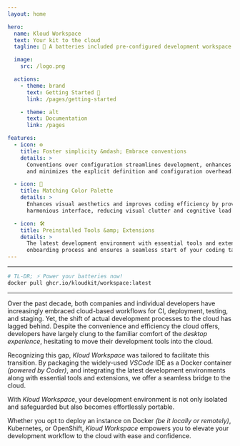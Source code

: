 ```yaml
---
layout: home

hero:
  name: Kloud Workspace
  text: Your kit to the cloud
  tagline: 🔋 A batteries included pre-configured development workspace

  image:
    src: /logo.png

  actions:
    - theme: brand
      text: Getting Started 🚀
      link: /pages/getting-started

    - theme: alt
      text: Documentation
      link: /pages

features:
  - icon: ⚙
    title: Foster simplicity &mdash; Embrace conventions
    details: >
      Conventions over configuration streamlines development, enhances productivity, consistency,
      and minimizes the explicit definition and configuration overhead.

  - icon: 🎨
    title: Matching Color Palette
    details: >
      Enhances visual aesthetics and improves coding efficiency by providing a cohesive and
      harmonious interface, reducing visual clutter and cognitive load for developers.

  - icon: 🛠
    title: Preinstalled Tools &amp; Extensions
    details: >
      The latest development environment with essential tools and extensions to expedite the
      onboarding process and ensures a seamless start of your coding tasks.
---
```


---

```sh
# TL-DR; ⚡ Power your batteries now!
docker pull ghcr.io/kloudkit/workspace:latest
```

---

Over the past decade, both companies and individual developers have increasingly embraced
cloud-based workflows for CI, deployment, testing, and staging.
Yet, the shift of actual development processes to the cloud has lagged behind.
Despite the convenience and efficiency the cloud offers, developers have largely clung to
the familiar comfort of the *desktop experience*, hesitating to move their development
tools into the cloud.

Recognizing this gap, *Kloud Workspace* was tailored to facilitate this transition.
By packaging the widely-used *VSCode* IDE as a Docker container *(powered by Coder)*,
and integrating the latest development environments along with essential tools and
extensions, we offer a seamless bridge to the cloud.

With *Kloud Workspace*, your development environment is not only isolated and safeguarded
but also becomes effortlessly portable.

Whether you opt to deploy an instance on Docker *(be it locally or remotely)*, Kubernetes,
or OpenShift, *Kloud Workspace* empowers you to elevate your development workflow to the
cloud with ease and confidence.
